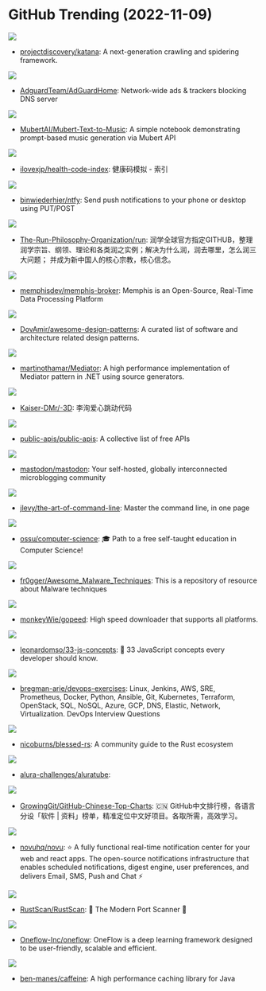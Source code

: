# GitHub Trending (2022-11-09)

![](https://img.shields.io/badge/Go-New%20555-green?style=flat-square&logo=appveyor)
- [projectdiscovery/katana](https://github.com/projectdiscovery/katana): A next-generation crawling and spidering framework.

![](https://img.shields.io/badge/Go-New%2099-green?style=flat-square&logo=appveyor)
- [AdguardTeam/AdGuardHome](https://github.com/AdguardTeam/AdGuardHome): Network-wide ads & trackers blocking DNS server

![](https://img.shields.io/badge/Jupyter%20Notebook-New%20162-green?style=flat-square&logo=appveyor)
- [MubertAI/Mubert-Text-to-Music](https://github.com/MubertAI/Mubert-Text-to-Music): A simple notebook demonstrating prompt-based music generation via Mubert API

![](https://img.shields.io/badge/HTML-New%20539-green?style=flat-square&logo=appveyor)
- [ilovexjp/health-code-index](https://github.com/ilovexjp/health-code-index): 健康码模拟 - 索引

![](https://img.shields.io/badge/Go-New%201-green?style=flat-square&logo=appveyor)
- [binwiederhier/ntfy](https://github.com/binwiederhier/ntfy): Send push notifications to your phone or desktop using PUT/POST

![](https://img.shields.io/badge/none-New%20497-green?style=flat-square&logo=appveyor)
- [The-Run-Philosophy-Organization/run](https://github.com/The-Run-Philosophy-Organization/run): 润学全球官方指定GITHUB，整理润学宗旨、纲领、理论和各类润之实例；解决为什么润，润去哪里，怎么润三大问题； 并成为新中国人的核心宗教，核心信念。

![](https://img.shields.io/badge/Go-New%20159-green?style=flat-square&logo=appveyor)
- [memphisdev/memphis-broker](https://github.com/memphisdev/memphis-broker): Memphis is an Open-Source, Real-Time Data Processing Platform

![](https://img.shields.io/badge/none-New%2098-green?style=flat-square&logo=appveyor)
- [DovAmir/awesome-design-patterns](https://github.com/DovAmir/awesome-design-patterns): A curated list of software and architecture related design patterns.

![](https://img.shields.io/badge/C%23-New%2093-green?style=flat-square&logo=appveyor)
- [martinothamar/Mediator](https://github.com/martinothamar/Mediator): A high performance implementation of Mediator pattern in .NET using source generators.

![](https://img.shields.io/badge/JavaScript-New%2018-green?style=flat-square&logo=appveyor)
- [Kaiser-DMr/-3D](https://github.com/Kaiser-DMr/-3D): 李洵爱心跳动代码

![](https://img.shields.io/badge/Python-New%20372-green?style=flat-square&logo=appveyor)
- [public-apis/public-apis](https://github.com/public-apis/public-apis): A collective list of free APIs

![](https://img.shields.io/badge/Ruby-New%20380-green?style=flat-square&logo=appveyor)
- [mastodon/mastodon](https://github.com/mastodon/mastodon): Your self-hosted, globally interconnected microblogging community

![](https://img.shields.io/badge/none-New%20224-green?style=flat-square&logo=appveyor)
- [jlevy/the-art-of-command-line](https://github.com/jlevy/the-art-of-command-line): Master the command line, in one page

![](https://img.shields.io/badge/none-New%20214-green?style=flat-square&logo=appveyor)
- [ossu/computer-science](https://github.com/ossu/computer-science): 🎓 Path to a free self-taught education in Computer Science!

![](https://img.shields.io/badge/none-New%2055-green?style=flat-square&logo=appveyor)
- [fr0gger/Awesome_Malware_Techniques](https://github.com/fr0gger/Awesome_Malware_Techniques): This is a repository of resource about Malware techniques

![](https://img.shields.io/badge/Go-New%20164-green?style=flat-square&logo=appveyor)
- [monkeyWie/gopeed](https://github.com/monkeyWie/gopeed): High speed downloader that supports all platforms.

![](https://img.shields.io/badge/JavaScript-New%2065-green?style=flat-square&logo=appveyor)
- [leonardomso/33-js-concepts](https://github.com/leonardomso/33-js-concepts): 📜 33 JavaScript concepts every developer should know.

![](https://img.shields.io/badge/Python-New%20223-green?style=flat-square&logo=appveyor)
- [bregman-arie/devops-exercises](https://github.com/bregman-arie/devops-exercises): Linux, Jenkins, AWS, SRE, Prometheus, Docker, Python, Ansible, Git, Kubernetes, Terraform, OpenStack, SQL, NoSQL, Azure, GCP, DNS, Elastic, Network, Virtualization. DevOps Interview Questions

![](https://img.shields.io/badge/HTML-New%20105-green?style=flat-square&logo=appveyor)
- [nicoburns/blessed-rs](https://github.com/nicoburns/blessed-rs): A community guide to the Rust ecosystem

![](https://img.shields.io/badge/none-New%2039-green?style=flat-square&logo=appveyor)
- [alura-challenges/aluratube](https://github.com/alura-challenges/aluratube): 

![](https://img.shields.io/badge/Java-New%20160-green?style=flat-square&logo=appveyor)
- [GrowingGit/GitHub-Chinese-Top-Charts](https://github.com/GrowingGit/GitHub-Chinese-Top-Charts): 🇨🇳 GitHub中文排行榜，各语言分设「软件 | 资料」榜单，精准定位中文好项目。各取所需，高效学习。

![](https://img.shields.io/badge/TypeScript-New%20117-green?style=flat-square&logo=appveyor)
- [novuhq/novu](https://github.com/novuhq/novu): ⭐ A fully functional real-time notification center for your web and react apps. The open-source notifications infrastructure that enables scheduled notifications, digest engine, user preferences, and delivers Email, SMS, Push and Chat ⚡

![](https://img.shields.io/badge/Rust-New%20300-green?style=flat-square&logo=appveyor)
- [RustScan/RustScan](https://github.com/RustScan/RustScan): 🤖 The Modern Port Scanner 🤖

![](https://img.shields.io/badge/C%2B%2B-New%2051-green?style=flat-square&logo=appveyor)
- [Oneflow-Inc/oneflow](https://github.com/Oneflow-Inc/oneflow): OneFlow is a deep learning framework designed to be user-friendly, scalable and efficient.

![](https://img.shields.io/badge/Java-New%2026-green?style=flat-square&logo=appveyor)
- [ben-manes/caffeine](https://github.com/ben-manes/caffeine): A high performance caching library for Java

